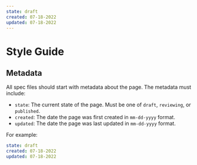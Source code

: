 ```yaml
---
state: draft
created: 07-18-2022
updated: 07-18-2022
---
```


# Style Guide

## Metadata

All spec files should start with metadata about the page. The metadata must include:

- `state`: The current state of the page. Must be one of `draft`, `reviewing`, or `published`.
- `created`: The date the page was first created in `mm-dd-yyyy` format.
- `updated`: The date the page was last updated in `mm-dd-yyyy` format.

For example:

```yaml
state: draft
created: 07-18-2022
updated: 07-18-2022
```

